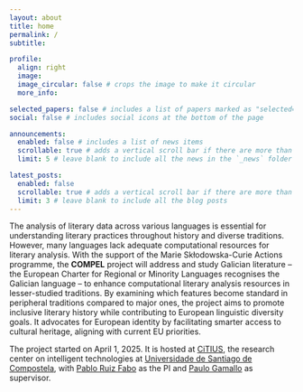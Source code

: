 ```yaml
---
layout: about
title: home
permalink: /
subtitle: 

profile:
  align: right
  image: 
  image_circular: false # crops the image to make it circular
  more_info: 

selected_papers: false # includes a list of papers marked as "selected={true}"
social: false # includes social icons at the bottom of the page

announcements:
  enabled: false # includes a list of news items
  scrollable: true # adds a vertical scroll bar if there are more than 3 news items
  limit: 5 # leave blank to include all the news in the `_news` folder

latest_posts:
  enabled: false
  scrollable: true # adds a vertical scroll bar if there are more than 3 new posts items
  limit: 3 # leave blank to include all the blog posts
---
```


The analysis of literary data across various languages is essential for understanding literary practices throughout history and diverse traditions. However, many languages lack adequate computational resources for literary analysis. With the support of the Marie Skłodowska-Curie Actions programme, the **COMPEL** project will address and study Galician literature – the European Charter for Regional or Minority Languages recognises the Galician language – to enhance computational literary analysis resources in lesser-studied traditions. By examining which features become standard in peripheral traditions compared to major ones, the project aims to promote inclusive literary history while contributing to European linguistic diversity goals. It advocates for European identity by facilitating smarter access to cultural heritage, aligning with current EU priorities.

The project started on April 1, 2025. It is hosted at [CiTIUS](https://citius.gal/), the research center on intelligent technologies at [Universidade de Santiago de Compostela](https://www.usc.gal/en), with [Pablo Ruiz Fabo](https://citius.gal/team/pablo-ruiz-fabo/) as the PI and [Paulo Gamallo](https://citius.gal/team/pablo-gamallo-otero/) as supervisor.

